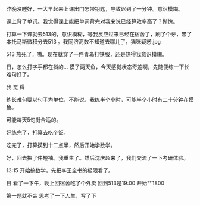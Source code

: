 昨晚没睡好，一大早起来上课出门忘带钥匙，导致迟到了一分钟。意识模糊。

课上背了单词。我觉得课上能把单词背完对我来说已经算效率高了？惭愧。

打算一下课就去513的，意识模糊，等我反应过来已经在宿舍了，刷了个牙，带了本托马斯微积分去513 。我同济高数不知道去哪儿了，猫咪疑惑.jpg

513 热死了，嗷。现在就穿了一件青岛打铁服，还是热得我意识模糊。

日，怎么打字手都在抖的… 摸了两天鱼，今天感觉状态奇差啊，先随便练一下长难句好了。

我 觉 得

练长难句要以句子为单位，不能说，我练半个小时，可能半个小时有二十分钟在摸鱼。

可能每天5句挺合适的。

好练完了，打算去吃个饭。

吃完了，打算摸到十二点半，然后开始学数学。

好，回去换了件短袖。我重生了。然后沈庆超来了，我们交流了一下考研体验。

13:15 开始搞数学，先把李王全书的极限看了。

日 看了一下午，晚上回宿舍吃了个外卖 回到513是19:00 开始艹1800

第一题就不会 思考了一下人生，写了下

